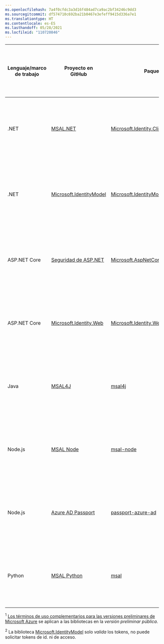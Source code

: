 ```yaml
---
ms.openlocfilehash: 7a4f0cfdc3a3d16f484ad7ca9ac2bf34246c9dd3
ms.sourcegitcommit: df574710c692ba21b0467e3efeff9415d336a7e1
ms.translationtype: HT
ms.contentlocale: es-ES
ms.lasthandoff: 05/28/2021
ms.locfileid: "110720846"
---
```

| Lenguaje/marco de trabajo | Proyecto en<br/>GitHub                                                                                           | Paquete                                                                                                    | Introducción<br/>iniciado                                                                                | Inicio de sesión de usuarios                                                        | Acceso a API web                                                                | Disponible con carácter general (GA) *o*<br/>Versión preliminar pública<sup>1</sup> |
|----------------------|-----------------------------------------------------------------------------------------------------------------|------------------------------------------------------------------------------------------------------------|:--------------------------------------------------------------------------------------------------:|:--------------------------------------------------------------------:|:------------------------------------------------------------------------------:|:------------------------------------------------------------:|
| .NET                 | [MSAL.NET](https://github.com/AzureAD/microsoft-authentication-library-for-dotnet)                              | [Microsoft.Identity.Client](https://www.nuget.org/packages/Microsoft.Identity.Client)                      | —                                                                                                  | ![La biblioteca no puede solicitar tokens de id. para el inicio de sesión de usuario.][n]             | ![La biblioteca puede solicitar tokens de acceso para las API web protegidas.][y]                | GA                                                           |
| .NET                 | [Microsoft.IdentityModel](https://github.com/AzureAD/azure-activedirectory-identitymodel-extensions-for-dotnet) | [Microsoft.IdentityModel](https://www.nuget.org/packages?q=Microsoft.IdentityModel)                        | —                                                                                                  | ![La biblioteca no puede solicitar tokens de id. para el inicio de sesión de usuario.][n]<sup>2</sup> | ![La biblioteca no puede solicitar tokens de acceso para las API web protegidas.][n]<sup>2</sup> | GA                                                           |
| ASP.NET Core         | [Seguridad de ASP.NET](/aspnet/core/security/)                                                                      | [Microsoft.AspNetCore.Authentication](https://www.nuget.org/packages/Microsoft.AspNetCore.Authentication/) | [Guía de inicio rápido](../articles/active-directory/develop/quickstart-v2-aspnet-core-webapp-calls-graph.md) | ![La biblioteca puede solicitar tokens de id. para el inicio de sesión de usuario.][y]                | ![La biblioteca no puede solicitar tokens de acceso para las API web protegidas.][n]             | GA                                                           |
| ASP.NET Core         | [Microsoft.Identity.Web](https://github.com/AzureAD/microsoft-identity-web)                                     | [Microsoft.Identity.Web](https://www.nuget.org/packages/Microsoft.Identity.Web)                            | [Guía de inicio rápido](../articles/active-directory/develop/quickstart-v2-aspnet-core-webapp-calls-graph.md) | ![La biblioteca puede solicitar tokens de id. para el inicio de sesión de usuario.][y]                | ![La biblioteca puede solicitar tokens de acceso para las API web protegidas.][y]                | GA                                                           |
| Java                 | [MSAL4J](https://github.com/AzureAD/microsoft-authentication-library-for-java)                                  | [msal4j](https://search.maven.org/artifact/com.microsoft.azure/msal4j)                                     | [Guía de inicio rápido](../articles/active-directory/develop/quickstart-v2-java-webapp.md)                    | ![La biblioteca puede solicitar tokens de id. para el inicio de sesión de usuario.][y]                | ![La biblioteca puede solicitar tokens de acceso para las API web protegidas.][y]                | GA                                                           |
| Node.js              | [MSAL Node](https://github.com/AzureAD/microsoft-authentication-library-for-js/tree/dev/lib/msal-node)          | [msal-node](https://www.npmjs.com/package/@azure/msal-node)                                                | [Guía de inicio rápido](../articles/active-directory/develop/quickstart-v2-nodejs-webapp-msal.md)             | ![La biblioteca puede solicitar tokens de id. para el inicio de sesión de usuario.][y]                | ![La biblioteca puede solicitar tokens de acceso para las API web protegidas.][y]                | GA                                                           |
| Node.js              | [Azure AD Passport](https://github.com/AzureAD/passport-azure-ad)                                               | [passport-azure-ad](https://www.npmjs.com/package/passport-azure-ad)                                       | [Guía de inicio rápido](../articles/active-directory/develop/quickstart-v2-nodejs-webapp.md)                  | ![La biblioteca puede solicitar tokens de id. para el inicio de sesión de usuario.][y]                | ![La biblioteca puede solicitar tokens de acceso para las API web protegidas.][y]                | GA                                                           |
| Python               | [MSAL Python](https://github.com/AzureAD/microsoft-authentication-library-for-python)                           | [msal](https://pypi.org/project/msal)                                                                      | [Guía de inicio rápido](../articles/active-directory/develop/quickstart-v2-python-webapp.md)                  | ![La biblioteca puede solicitar tokens de id. para el inicio de sesión de usuario.][y]                | ![La biblioteca puede solicitar tokens de acceso para las API web protegidas.][y]                | GA                                                           |
<!--
| Java | [ScribeJava](https://github.com/scribejava/scribejava) | [ScribeJava 3.2.0](https://github.com/scribejava/scribejava/releases/tag/scribejava-3.2.0) | ![X indicating no.][n] | ![X indicating no.][n] | ![Green check mark.][y] | -- |
| Java | [Gluu oxAuth](https://github.com/GluuFederation/oxAuth) | [oxAuth 3.0.2](https://github.com/GluuFederation/oxAuth/releases/tag/3.0.2) | ![X indicating no.][n] | ![Green check mark.][y] | ![Green check mark.][y] | -- |
| Node.js | [openid-client](https://github.com/panva/node-openid-client/) | [openid-client 2.4.5](https://github.com/panva/node-openid-client/releases/tag/v2.4.5) | ![X indicating no.][n] | ![Green check mark.][y] | ![Green check mark.][y] | -- |
| PHP | [PHP League oauth2-client](https://github.com/thephpleague/oauth2-client) | [oauth2-client 1.4.2](https://github.com/thephpleague/oauth2-client/releases/tag/1.4.2) | ![X indicating no.][n] | ![X indicating no.][n] | ![Green check mark.][y] | -- |
| Ruby | [OmniAuth](https://github.com/omniauth/omniauth) | [omniauth 1.3.1](https://github.com/omniauth/omniauth/releases/tag/v1.3.1)<br/>[omniauth-oauth2 1.4.0](https://github.com/intridea/omniauth-oauth2) | ![X indicating no.][n] | ![X indicating no.][n] | ![Green check mark.][y] | -- |
-->

<sup>1</sup> [Los términos de uso complementarios para las versiones preliminares de Microsoft Azure][preview-tos] se aplican a las bibliotecas en la *versión preliminar pública*.

<sup>2</sup> La biblioteca [Microsoft.IdentityModel](https://github.com/AzureAD/azure-activedirectory-identitymodel-extensions-for-dotnet) solo _valida_ los tokens, no puede solicitar tokens de id. ni de acceso.

<!--Image references-->

[y]: ../articles/active-directory/develop/media/common/yes.png
[n]: ../articles/active-directory/develop/media/common/no.png

<!--Reference-style links -->

[preview-tos]: https://azure.microsoft.com/support/legal/preview-supplemental-terms/

